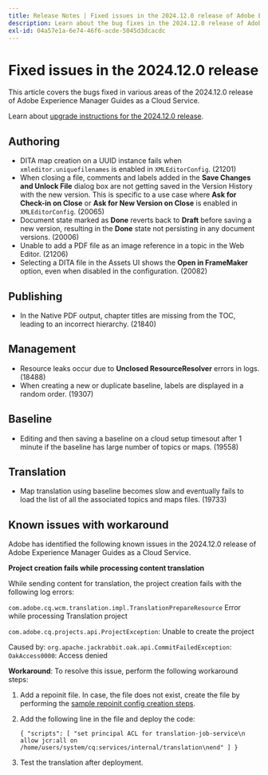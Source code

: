 ```yaml
---
title: Release Notes | Fixed issues in the 2024.12.0 release of Adobe Experience Manager Guides
description: Learn about the bug fixes in the 2024.12.0 release of Adobe Experience Manager Guides as a Cloud Service.
exl-id: 04a57e1a-6e74-46f6-acde-5045d3dcacdc
---
```

# Fixed issues in the 2024.12.0 release

This article covers the bugs fixed in various areas of the 2024.12.0 release of Adobe Experience Manager Guides as a Cloud Service.

Learn about [upgrade instructions for the 2024.12.0 release](./upgrade-instructions-2024-12-0.md).

## Authoring

- DITA map creation on a UUID instance fails when `xmleditor.uniquefilenames` is enabled in `XMLEditorConfig`. (21201)
- When closing a file, comments and labels added in the **Save Changes and Unlock File** dialog box are not getting saved in the Version History with the new version. This is specific to a use case where **Ask for Check-in on Close** or **Ask for New Version on Close** is enabled in `XMLEditorConfig`. (20065)
- Document state marked as **Done** reverts back to **Draft** before saving a new version, resulting in the **Done** state not persisting in any document versions. (20006)
- Unable to add a PDF file as an image reference in a topic in the Web Editor. (21206)
- Selecting a DITA file in the Assets UI shows the **Open in FrameMaker** option, even when disabled in the configuration. (20082)

## Publishing

- In the Native PDF output, chapter titles are missing from the TOC, leading to an incorrect hierarchy. (21840)

 
## Management

- Resource leaks occur due to **Unclosed ResourceResolver** errors in logs. (18488)
- When creating a new or duplicate baseline, labels are displayed in a random order. (19307)


## Baseline

- Editing and then saving a baseline on a cloud setup timesout after 1 minute if the baseline has large number of topics or maps. (19558)

## Translation

- Map translation using baseline becomes slow and eventually fails to load the list of all the associated topics and maps files. (19733)

## Known issues with workaround

Adobe has identified the following known issues in the 2024.12.0 release of Adobe Experience Manager Guides as a Cloud Service.

**Project creation fails while processing content translation**  

While sending content for translation, the project creation fails with the following log errors:

`com.adobe.cq.wcm.translation.impl.TranslationPrepareResource` Error while processing Translation project

`com.adobe.cq.projects.api.ProjectException`: Unable to create the project

Caused by: `org.apache.jackrabbit.oak.api.CommitFailedException`: `OakAccess0000`: Access denied


**Workaround**: To resolve this issue, perform the following workaround steps:

1. Add a repoinit file. In case, the file does not exist, create the file by performing the [sample repoinit config creation steps](https://experienceleaguecommunities.adobe.com/t5/adobe-experience-cloud-questions/repoinit-configuration-for-property-set-on-aem-as-cloud-service/m-p/438854). 
2. Add the following line in the file and deploy the code:

    ```
    { "scripts": [ "set principal ACL for translation-job-service\n allow jcr:all on /home/users/system/cq:services/internal/translation\nend" ] }

    ```

3. Test the translation after deployment. 
 